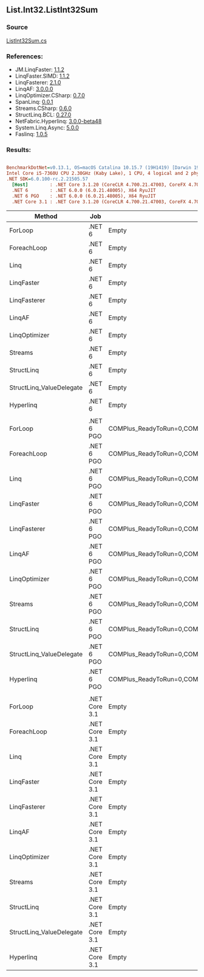 ﻿## List.Int32.ListInt32Sum

### Source
[ListInt32Sum.cs](../LinqBenchmarks/List/Int32/ListInt32Sum.cs)

### References:
- JM.LinqFaster: [1.1.2](https://www.nuget.org/packages/JM.LinqFaster/1.1.2)
- LinqFaster.SIMD: [1.1.2](https://www.nuget.org/packages/LinqFaster.SIMD/1.0.3)
- LinqFasterer: [2.1.0](https://www.nuget.org/packages/LinqFasterer/2.1.0)
- LinqAF: [3.0.0.0](https://www.nuget.org/packages/LinqAF/3.0.0.0)
- LinqOptimizer.CSharp: [0.7.0](https://www.nuget.org/packages/LinqOptimizer.CSharp/0.7.0)
- SpanLinq: [0.0.1](https://www.nuget.org/packages/SpanLinq/0.0.1)
- Streams.CSharp: [0.6.0](https://www.nuget.org/packages/Streams.CSharp/0.6.0)
- StructLinq.BCL: [0.27.0](https://www.nuget.org/packages/StructLinq/0.27.0)
- NetFabric.Hyperlinq: [3.0.0-beta48](https://www.nuget.org/packages/NetFabric.Hyperlinq/3.0.0-beta48)
- System.Linq.Async: [5.0.0](https://www.nuget.org/packages/System.Linq.Async/5.0.0)
- Faslinq: [1.0.5](https://www.nuget.org/packages/Faslinq/1.0.5)

### Results:
``` ini

BenchmarkDotNet=v0.13.1, OS=macOS Catalina 10.15.7 (19H1419) [Darwin 19.6.0]
Intel Core i5-7360U CPU 2.30GHz (Kaby Lake), 1 CPU, 4 logical and 2 physical cores
.NET SDK=6.0.100-rc.2.21505.57
  [Host]        : .NET Core 3.1.20 (CoreCLR 4.700.21.47003, CoreFX 4.700.21.47101), X64 RyuJIT
  .NET 6        : .NET 6.0.0 (6.0.21.48005), X64 RyuJIT
  .NET 6 PGO    : .NET 6.0.0 (6.0.21.48005), X64 RyuJIT
  .NET Core 3.1 : .NET Core 3.1.20 (CoreCLR 4.700.21.47003, CoreFX 4.700.21.47101), X64 RyuJIT


```
|                   Method |           Job |                                                   EnvironmentVariables |       Runtime | Count |        Mean |    Error |   StdDev |         Ratio | RatioSD |  Gen 0 | Allocated |
|------------------------- |-------------- |----------------------------------------------------------------------- |-------------- |------ |------------:|---------:|---------:|--------------:|--------:|-------:|----------:|
|                  ForLoop |        .NET 6 |                                                                  Empty |      .NET 6.0 |   100 |   117.83 ns | 0.335 ns | 0.313 ns |      baseline |         |      - |         - |
|              ForeachLoop |        .NET 6 |                                                                  Empty |      .NET 6.0 |   100 |    93.65 ns | 0.431 ns | 0.382 ns |  1.26x faster |   0.01x |      - |         - |
|                     Linq |        .NET 6 |                                                                  Empty |      .NET 6.0 |   100 |   843.88 ns | 2.508 ns | 2.095 ns |  7.16x slower |   0.03x | 0.0191 |      40 B |
|               LinqFaster |        .NET 6 |                                                                  Empty |      .NET 6.0 |   100 |   118.73 ns | 0.054 ns | 0.042 ns |  1.01x slower |   0.00x |      - |         - |
|             LinqFasterer |        .NET 6 |                                                                  Empty |      .NET 6.0 |   100 |   113.20 ns | 0.745 ns | 0.697 ns |  1.04x faster |   0.01x | 0.2027 |     424 B |
|                   LinqAF |        .NET 6 |                                                                  Empty |      .NET 6.0 |   100 |   308.07 ns | 1.911 ns | 1.694 ns |  2.61x slower |   0.01x |      - |         - |
|            LinqOptimizer |        .NET 6 |                                                                  Empty |      .NET 6.0 |   100 | 1,379.28 ns | 7.290 ns | 6.462 ns | 11.70x slower |   0.07x | 0.0305 |      64 B |
|                  Streams |        .NET 6 |                                                                  Empty |      .NET 6.0 |   100 |   275.93 ns | 1.569 ns | 1.390 ns |  2.34x slower |   0.01x | 0.0992 |     208 B |
|               StructLinq |        .NET 6 |                                                                  Empty |      .NET 6.0 |   100 |    81.99 ns | 0.225 ns | 0.210 ns |  1.44x faster |   0.01x | 0.0153 |      32 B |
| StructLinq_ValueDelegate |        .NET 6 |                                                                  Empty |      .NET 6.0 |   100 |    66.07 ns | 0.217 ns | 0.192 ns |  1.78x faster |   0.01x |      - |         - |
|                Hyperlinq |        .NET 6 |                                                                  Empty |      .NET 6.0 |   100 |    22.77 ns | 0.074 ns | 0.069 ns |  5.17x faster |   0.02x |      - |         - |
|                          |               |                                                                        |               |       |             |          |          |               |         |        |           |
|                  ForLoop |    .NET 6 PGO | COMPlus_ReadyToRun=0,COMPlus_TC_QuickJitForLoops=1,COMPlus_TieredPGO=1 |      .NET 6.0 |   100 |   118.78 ns | 0.537 ns | 0.503 ns |      baseline |         |      - |         - |
|              ForeachLoop |    .NET 6 PGO | COMPlus_ReadyToRun=0,COMPlus_TC_QuickJitForLoops=1,COMPlus_TieredPGO=1 |      .NET 6.0 |   100 |    82.55 ns | 0.409 ns | 0.382 ns |  1.44x faster |   0.01x |      - |         - |
|                     Linq |    .NET 6 PGO | COMPlus_ReadyToRun=0,COMPlus_TC_QuickJitForLoops=1,COMPlus_TieredPGO=1 |      .NET 6.0 |   100 |   274.45 ns | 1.375 ns | 1.286 ns |  2.31x slower |   0.01x | 0.0191 |      40 B |
|               LinqFaster |    .NET 6 PGO | COMPlus_ReadyToRun=0,COMPlus_TC_QuickJitForLoops=1,COMPlus_TieredPGO=1 |      .NET 6.0 |   100 |   118.21 ns | 0.298 ns | 0.249 ns |  1.00x faster |   0.00x |      - |         - |
|             LinqFasterer |    .NET 6 PGO | COMPlus_ReadyToRun=0,COMPlus_TC_QuickJitForLoops=1,COMPlus_TieredPGO=1 |      .NET 6.0 |   100 |   111.29 ns | 0.821 ns | 0.728 ns |  1.07x faster |   0.01x | 0.2027 |     424 B |
|                   LinqAF |    .NET 6 PGO | COMPlus_ReadyToRun=0,COMPlus_TC_QuickJitForLoops=1,COMPlus_TieredPGO=1 |      .NET 6.0 |   100 |   309.25 ns | 1.146 ns | 1.016 ns |  2.60x slower |   0.01x |      - |         - |
|            LinqOptimizer |    .NET 6 PGO | COMPlus_ReadyToRun=0,COMPlus_TC_QuickJitForLoops=1,COMPlus_TieredPGO=1 |      .NET 6.0 |   100 | 1,350.23 ns | 6.248 ns | 5.539 ns | 11.37x slower |   0.07x | 0.0305 |      64 B |
|                  Streams |    .NET 6 PGO | COMPlus_ReadyToRun=0,COMPlus_TC_QuickJitForLoops=1,COMPlus_TieredPGO=1 |      .NET 6.0 |   100 |   200.40 ns | 2.486 ns | 2.326 ns |  1.69x slower |   0.02x | 0.0994 |     208 B |
|               StructLinq |    .NET 6 PGO | COMPlus_ReadyToRun=0,COMPlus_TC_QuickJitForLoops=1,COMPlus_TieredPGO=1 |      .NET 6.0 |   100 |    82.62 ns | 0.325 ns | 0.304 ns |  1.44x faster |   0.01x | 0.0153 |      32 B |
| StructLinq_ValueDelegate |    .NET 6 PGO | COMPlus_ReadyToRun=0,COMPlus_TC_QuickJitForLoops=1,COMPlus_TieredPGO=1 |      .NET 6.0 |   100 |    66.46 ns | 0.349 ns | 0.310 ns |  1.79x faster |   0.01x |      - |         - |
|                Hyperlinq |    .NET 6 PGO | COMPlus_ReadyToRun=0,COMPlus_TC_QuickJitForLoops=1,COMPlus_TieredPGO=1 |      .NET 6.0 |   100 |    21.53 ns | 0.244 ns | 0.204 ns |  5.52x faster |   0.05x |      - |         - |
|                          |               |                                                                        |               |       |             |          |          |               |         |        |           |
|                  ForLoop | .NET Core 3.1 |                                                                  Empty | .NET Core 3.1 |   100 |   113.19 ns | 0.358 ns | 0.317 ns |      baseline |         |      - |         - |
|              ForeachLoop | .NET Core 3.1 |                                                                  Empty | .NET Core 3.1 |   100 |   293.81 ns | 1.293 ns | 1.210 ns |  2.59x slower |   0.01x |      - |         - |
|                     Linq | .NET Core 3.1 |                                                                  Empty | .NET Core 3.1 |   100 |   679.25 ns | 4.065 ns | 3.803 ns |  6.00x slower |   0.04x | 0.0191 |      40 B |
|               LinqFaster | .NET Core 3.1 |                                                                  Empty | .NET Core 3.1 |   100 |    86.85 ns | 0.807 ns | 0.715 ns |  1.30x faster |   0.01x |      - |         - |
|             LinqFasterer | .NET Core 3.1 |                                                                  Empty | .NET Core 3.1 |   100 |   121.25 ns | 1.096 ns | 1.026 ns |  1.07x slower |   0.01x | 0.2027 |     424 B |
|                   LinqAF | .NET Core 3.1 |                                                                  Empty | .NET Core 3.1 |   100 |   543.48 ns | 2.556 ns | 2.266 ns |  4.80x slower |   0.02x |      - |         - |
|            LinqOptimizer | .NET Core 3.1 |                                                                  Empty | .NET Core 3.1 |   100 | 1,461.05 ns | 8.549 ns | 7.996 ns | 12.91x slower |   0.08x | 0.0458 |      96 B |
|                  Streams | .NET Core 3.1 |                                                                  Empty | .NET Core 3.1 |   100 |   245.81 ns | 1.981 ns | 1.853 ns |  2.17x slower |   0.02x | 0.0992 |     208 B |
|               StructLinq | .NET Core 3.1 |                                                                  Empty | .NET Core 3.1 |   100 |    93.35 ns | 0.341 ns | 0.302 ns |  1.21x faster |   0.01x | 0.0153 |      32 B |
| StructLinq_ValueDelegate | .NET Core 3.1 |                                                                  Empty | .NET Core 3.1 |   100 |    91.87 ns | 0.220 ns | 0.184 ns |  1.23x faster |   0.00x |      - |         - |
|                Hyperlinq | .NET Core 3.1 |                                                                  Empty | .NET Core 3.1 |   100 |    45.93 ns | 0.216 ns | 0.191 ns |  2.46x faster |   0.01x |      - |         - |
